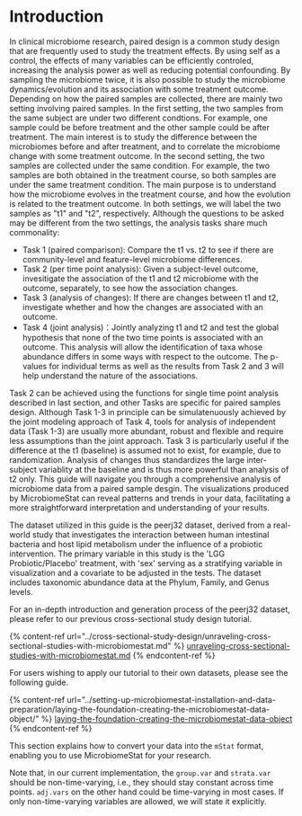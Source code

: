 # Introduction

In clinical microbiome research, paired design is a common study design that are frequently used to study the treatment effects. By using self as a control, the effects of many variables can be efficiently controled, increasing the analysis power as well as reducing potential confounding.   By sampling the microbiome twice, it is also possible to study the microbiome dynamics/evolution and its association with some treatment outcome. Depending on how the paired samples are collected, there are mainly two setting involving paired samples. In the first setting, the two samples from the same subject are under two different condtions.  For example, one sample could be before treatment and the other sample could be after treatment. The main interest is to study the difference between the microbiomes before and after treatment, and to correlate the microbiome change with some treatment outcome.   In the second setting, the two samples are collected under the same condition. For example, the two samples are both obtained in the treatment course, so both samples are under the same treatment condition. The main purpose is to understand how the microbiome evolves in the treatment course, and how the evolution is related to the treatment outcome.  In both settings, we will label the two samples as "t1" and "t2", respectively.  Although the questions to be asked may be different from the two settings, the analysis tasks share much commonality:

* Task 1 (paired comparison): Compare the t1 vs. t2 to see if there are community-level and feature-level microbiome differences.
* Task 2 (per time point analysis): Given a subject-level outcome, invesitigate the association of the t1 and t2 microbiome with the outcome, separately, to see how the association changes.
* Task 3 (analysis of changes): If there are changes between t1 and t2, investigate whether and how the changes are associated with an outcome.
* Task 4 (joint analysis)：Jointly analyzing t1 and t2 and test the global hypothesis that none of the two time points is associated with an outcome. This analysis will allow the identification of taxa whose abundance differs in some ways with respect to the outcome. The p-values for individual terms as well as the results from Task 2 and 3 will help understand the nature of the associations. 

Task 2 can be achieved using the functions for single time point analysis described in last section, and other Tasks are specific for paired samples design. Although Task 1-3 in principle can be simulatenuously achieved by the joint modeling approach of Task 4, tools for analysis of independent data (Task 1-3) are usually more abundant, robust and flexible and require less assumptions than the joint approach.  Task 3 is particularly useful if the difference at the t1 (baseline) is assumed not to exist, for example, due to randomization.  Analysis of changes thus standardizes the large inter-subject variablity at the baseline  and is thus more powerful than analysis of t2 only.  This guide will navigate you through a comprehensive analysis of microbiome data from a paired sample desgin. The visualizations produced by MicrobiomeStat can reveal patterns and trends in your data, facilitating a more straightforward interpretation and understanding of your results.

The dataset utilized in this guide is the peerj32 dataset, derived from a real-world study that investigates the interaction between human intestinal bacteria and host lipid metabolism under the influence of a probiotic intervention. The primary variable in this study is the 'LGG Probiotic/Placebo' treatment, with 'sex' serving as a stratifying variable in visualization and a covariate to be adjusted in the tests. The dataset includes taxonomic abundance data at the Phylum, Family, and Genus levels. 

For an in-depth introduction and generation process of the peerj32 dataset, please refer to our previous cross-sectional study design tutorial.

{% content-ref url="../cross-sectional-study-design/unraveling-cross-sectional-studies-with-microbiomestat.md" %}
[unraveling-cross-sectional-studies-with-microbiomestat.md](../cross-sectional-study-design/unraveling-cross-sectional-studies-with-microbiomestat.md)
{% endcontent-ref %}

For users wishing to apply our tutorial to their own datasets, please see the following guide.

{% content-ref url="../setting-up-microbiomestat-installation-and-data-preparation/laying-the-foundation-creating-the-microbiomestat-data-object/" %}
[laying-the-foundation-creating-the-microbiomestat-data-object](../setting-up-microbiomestat-installation-and-data-preparation/laying-the-foundation-creating-the-microbiomestat-data-object/)
{% endcontent-ref %}

This section explains how to convert your data into the `mStat` format, enabling you to use MicrobiomeStat for your research.

Note that, in our current implementation, the `group.var` and `strata.var` should be non-time-varying, i.e., they should stay constant across time points.  `adj.vars` on the other hand could be time-varying in most cases. If only non-time-varying variables are allowed, we will state it explicitly.



